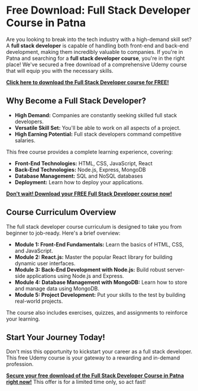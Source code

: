 # Free Download: Full Stack Developer Course in Patna

Are you looking to break into the tech industry with a high-demand skill set? A **full stack developer** is capable of handling both front-end and back-end development, making them incredibly valuable to companies. If you're in Patna and searching for a **full stack developer course**, you're in the right place! We've secured a free download of a comprehensive Udemy course that will equip you with the necessary skills.

[**Click here to download the Full Stack Developer course for FREE!**](https://udemywork.com/full-stack-developer-course-in-patna)

## Why Become a Full Stack Developer?

*   **High Demand:** Companies are constantly seeking skilled full stack developers.
*   **Versatile Skill Set:** You'll be able to work on all aspects of a project.
*   **High Earning Potential:** Full stack developers command competitive salaries.

This free course provides a complete learning experience, covering:

*   **Front-End Technologies:** HTML, CSS, JavaScript, React
*   **Back-End Technologies:** Node.js, Express, MongoDB
*   **Database Management:** SQL and NoSQL databases
*   **Deployment:** Learn how to deploy your applications.

[**Don't wait! Download your FREE Full Stack Developer course now!**](https://udemywork.com/full-stack-developer-course-in-patna)

## Course Curriculum Overview

The full stack developer course curriculum is designed to take you from beginner to job-ready. Here's a brief overview:

*   **Module 1: Front-End Fundamentals:** Learn the basics of HTML, CSS, and JavaScript.
*   **Module 2: React.js:** Master the popular React library for building dynamic user interfaces.
*   **Module 3: Back-End Development with Node.js:** Build robust server-side applications using Node.js and Express.
*   **Module 4: Database Management with MongoDB:** Learn how to store and manage data using MongoDB.
*   **Module 5: Project Development:** Put your skills to the test by building real-world projects.

The course also includes exercises, quizzes, and assignments to reinforce your learning.

## Start Your Journey Today!

Don't miss this opportunity to kickstart your career as a full stack developer. This free Udemy course is your gateway to a rewarding and in-demand profession.

[**Secure your free download of the Full Stack Developer Course in Patna right now!**](https://udemywork.com/full-stack-developer-course-in-patna) This offer is for a limited time only, so act fast!
